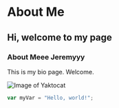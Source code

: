 # About Me
## Hi, welcome to my page
### About Meee Jeremyyy

This is my bio page. Welcome.

![Image of Yaktocat](https://octodex.github.com/images/yaktocat.png)

``` javascript
var myVar = "Hello, world!";
```
